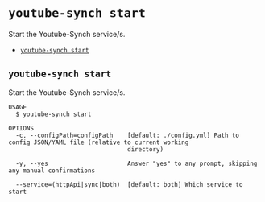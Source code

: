 `youtube-synch start`
=====================

Start the Youtube-Synch service/s.

* [`youtube-synch start`](#youtube-synch-start)

## `youtube-synch start`

Start the Youtube-Synch service/s.

```
USAGE
  $ youtube-synch start

OPTIONS
  -c, --configPath=configPath    [default: ./config.yml] Path to config JSON/YAML file (relative to current working
                                 directory)

  -y, --yes                      Answer "yes" to any prompt, skipping any manual confirmations

  --service=(httpApi|sync|both)  [default: both] Which service to start
```
